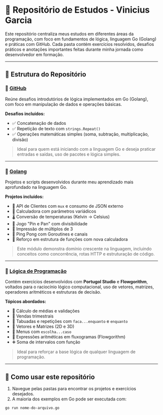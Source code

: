 # 🧠 Repositório de Estudos - Vinicius Garcia

Este repositório centraliza meus estudos em diferentes áreas da programação, com foco em fundamentos de lógica, linguagem Go (Golang) e práticas com GitHub. Cada pasta contém exercícios resolvidos, desafios práticos e anotações importantes feitas durante minha jornada como desenvolvedor em formação.

---

## 📂 Estrutura do Repositório

### 📘 [GitHub](./GitHub)

Reúne desafios introdutórios de lógica implementados em Go (Golang), com foco em manipulação de dados e operações básicas.

**Desafios incluídos:**

- ✅ Concatenação de dados
- ✅ Repetição de texto com `strings.Repeat()`
- ✅ Operações matemáticas simples (soma, subtração, multiplicação, divisão)

> Ideal para quem está iniciando com a linguagem Go e deseja praticar entradas e saídas, uso de pacotes e lógica simples.

---

### 📘 [Golang](./Golang)

Projetos e scripts desenvolvidos durante meu aprendizado mais aprofundado na linguagem Go.

**Projetos incluídos:**

- 🧾 API de Clientes com `mux` e consumo de JSON externo
- 🧮 Calculadora com parâmetros variádicos
- 🌡️ Conversão de temperaturas (Kelvin → Celsius)
- 🎯 Jogo "Pin e Pan" com divisibilidade
- 🔢 Impressão de múltiplos de 3
- 🏓 Ping Pong com Goroutines e canais
- 🔁 Reforço em estrutura de funções com nova calculadora

> Este módulo demonstra domínio crescente na linguagem, incluindo conceitos como concorrência, rotas HTTP e estruturação de código.

---

### 📘 [Lógica de Programação](./LogicaProgramacao)

Contém exercícios desenvolvidos com **Portugol Studio** e **Flowgorithm**, voltados para o raciocínio lógico computacional, uso de vetores, matrizes, operadores aritméticos e estruturas de decisão.

**Tópicos abordados:**

- 📌 Cálculo de médias e validações
- 📌 Vendas trimestrais
- 📌 Tabuadas e repetições com `faca...enquanto` e `enquanto`
- 📌 Vetores e Matrizes (2D e 3D)
- 📌 Menus com `escolha...caso`
- 📌 Expressões aritméticas em fluxogramas (Flowgorithm)
- ➕ Soma de intervalos com função

> Ideal para reforçar a base lógica de qualquer linguagem de programação.

---

## 🚀 Como usar este repositório

1. Navegue pelas pastas para encontrar os projetos e exercícios desejados.
2. A maioria dos exemplos em Go pode ser executada com:

```bash
go run nome-do-arquivo.go
